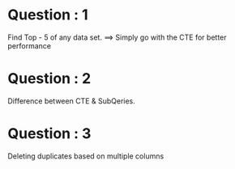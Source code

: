 # Question : 1 

Find Top - 5 of any data set. ==> Simply go with the CTE for better performance 

# Question : 2 

Difference between CTE & SubQeries. 


# Question : 3 

Deleting duplicates based on multiple columns

